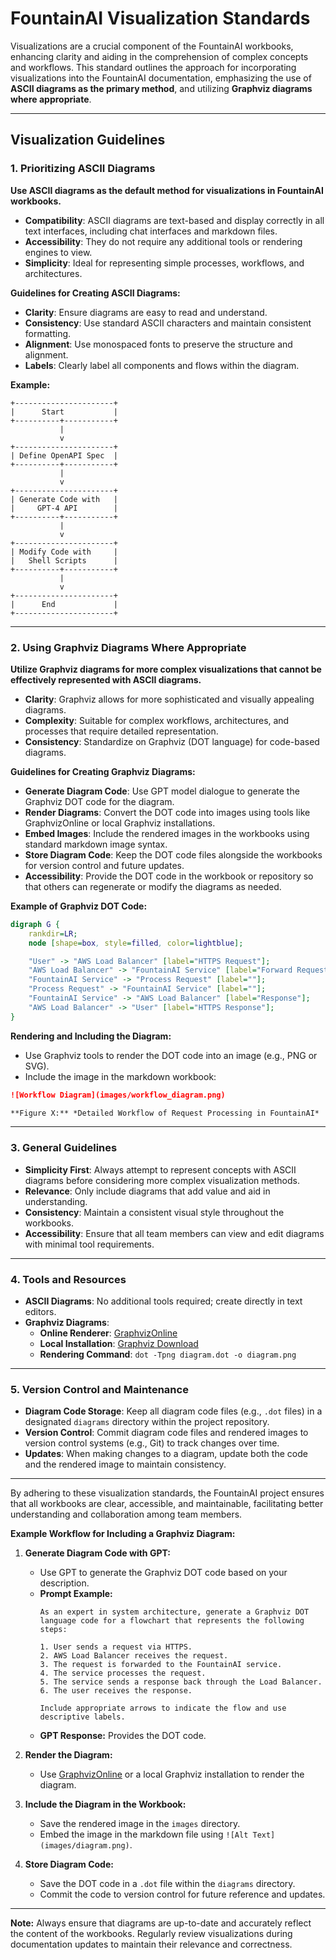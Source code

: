 # FountainAI Visualization Standards

Visualizations are a crucial component of the FountainAI workbooks, enhancing clarity and aiding in the comprehension of complex concepts and workflows. This standard outlines the approach for incorporating visualizations into the FountainAI documentation, emphasizing the use of **ASCII diagrams as the primary method**, and utilizing **Graphviz diagrams where appropriate**.

---

## Visualization Guidelines

### **1. Prioritizing ASCII Diagrams**

**Use ASCII diagrams as the default method for visualizations in FountainAI workbooks.**

- **Compatibility**: ASCII diagrams are text-based and display correctly in all text interfaces, including chat interfaces and markdown files.
- **Accessibility**: They do not require any additional tools or rendering engines to view.
- **Simplicity**: Ideal for representing simple processes, workflows, and architectures.

**Guidelines for Creating ASCII Diagrams:**

- **Clarity**: Ensure diagrams are easy to read and understand.
- **Consistency**: Use standard ASCII characters and maintain consistent formatting.
- **Alignment**: Use monospaced fonts to preserve the structure and alignment.
- **Labels**: Clearly label all components and flows within the diagram.

**Example:**

```text
+----------------------+
|      Start           |
+----------+-----------+
           |
           v
+----------------------+
| Define OpenAPI Spec  |
+----------+-----------+
           |
           v
+----------------------+
| Generate Code with   |
|     GPT-4 API        |
+----------+-----------+
           |
           v
+----------------------+
| Modify Code with     |
|   Shell Scripts      |
+----------+-----------+
           |
           v
+----------------------+
|      End             |
+----------------------+
```

---

### **2. Using Graphviz Diagrams Where Appropriate**

**Utilize Graphviz diagrams for more complex visualizations that cannot be effectively represented with ASCII diagrams.**

- **Clarity**: Graphviz allows for more sophisticated and visually appealing diagrams.
- **Complexity**: Suitable for complex workflows, architectures, and processes that require detailed representation.
- **Consistency**: Standardize on Graphviz (DOT language) for code-based diagrams.

**Guidelines for Creating Graphviz Diagrams:**

- **Generate Diagram Code**: Use GPT model dialogue to generate the Graphviz DOT code for the diagram.
- **Render Diagrams**: Convert the DOT code into images using tools like GraphvizOnline or local Graphviz installations.
- **Embed Images**: Include the rendered images in the workbooks using standard markdown image syntax.
- **Store Diagram Code**: Keep the DOT code files alongside the workbooks for version control and future updates.
- **Accessibility**: Provide the DOT code in the workbook or repository so that others can regenerate or modify the diagrams as needed.

**Example of Graphviz DOT Code:**

```dot
digraph G {
    rankdir=LR;
    node [shape=box, style=filled, color=lightblue];

    "User" -> "AWS Load Balancer" [label="HTTPS Request"];
    "AWS Load Balancer" -> "FountainAI Service" [label="Forward Request"];
    "FountainAI Service" -> "Process Request" [label=""];
    "Process Request" -> "FountainAI Service" [label=""];
    "FountainAI Service" -> "AWS Load Balancer" [label="Response"];
    "AWS Load Balancer" -> "User" [label="HTTPS Response"];
}
```

**Rendering and Including the Diagram:**

- Use Graphviz tools to render the DOT code into an image (e.g., PNG or SVG).
- Include the image in the markdown workbook:

```markdown
![Workflow Diagram](images/workflow_diagram.png)

**Figure X:** *Detailed Workflow of Request Processing in FountainAI*
```

---

### **3. General Guidelines**

- **Simplicity First**: Always attempt to represent concepts with ASCII diagrams before considering more complex visualization methods.
- **Relevance**: Only include diagrams that add value and aid in understanding.
- **Consistency**: Maintain a consistent visual style throughout the workbooks.
- **Accessibility**: Ensure that all team members can view and edit diagrams with minimal tool requirements.

---

### **4. Tools and Resources**

- **ASCII Diagrams**: No additional tools required; create directly in text editors.
- **Graphviz Diagrams**:
  - **Online Renderer**: [GraphvizOnline](https://dreampuf.github.io/GraphvizOnline)
  - **Local Installation**: [Graphviz Download](https://graphviz.org/download/)
  - **Rendering Command**: `dot -Tpng diagram.dot -o diagram.png`

---

### **5. Version Control and Maintenance**

- **Diagram Code Storage**: Keep all diagram code files (e.g., `.dot` files) in a designated `diagrams` directory within the project repository.
- **Version Control**: Commit diagram code files and rendered images to version control systems (e.g., Git) to track changes over time.
- **Updates**: When making changes to a diagram, update both the code and the rendered image to maintain consistency.

---

By adhering to these visualization standards, the FountainAI project ensures that all workbooks are clear, accessible, and maintainable, facilitating better understanding and collaboration among team members.

**Example Workflow for Including a Graphviz Diagram:**

1. **Generate Diagram Code with GPT:**

   - Use GPT to generate the Graphviz DOT code based on your description.
   - **Prompt Example:**
     ```
     As an expert in system architecture, generate a Graphviz DOT language code for a flowchart that represents the following steps:
     
     1. User sends a request via HTTPS.
     2. AWS Load Balancer receives the request.
     3. The request is forwarded to the FountainAI service.
     4. The service processes the request.
     5. The service sends a response back through the Load Balancer.
     6. The user receives the response.

     Include appropriate arrows to indicate the flow and use descriptive labels.
     ```
   - **GPT Response:** Provides the DOT code.

2. **Render the Diagram:**

   - Use [GraphvizOnline](https://dreampuf.github.io/GraphvizOnline) or a local Graphviz installation to render the diagram.

3. **Include the Diagram in the Workbook:**

   - Save the rendered image in the `images` directory.
   - Embed the image in the markdown file using `![Alt Text](images/diagram.png)`.

4. **Store Diagram Code:**

   - Save the DOT code in a `.dot` file within the `diagrams` directory.
   - Commit the code to version control for future reference and updates.

---

**Note:** Always ensure that diagrams are up-to-date and accurately reflect the content of the workbooks. Regularly review visualizations during documentation updates to maintain their relevance and correctness.